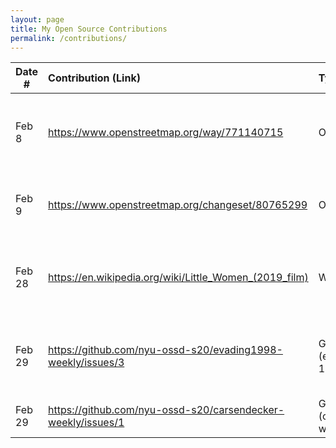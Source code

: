 ```yaml
---
layout: page
title: My Open Source Contributions
permalink: /contributions/
---
```


<!--
Type of the contribution should be "Wikipedia edit", "OpenStreet Map feature", "Documentation", "Course website", "Blog",
"Browse Add-on", etc.

The description should include a brief summary of what you did.

Replace the first row with your own contribution. 

-->



| Date #       | Contribution (Link)  | Type  | Description |
|---|:---|:---|:---|
| Feb 8   | https://www.openstreetmap.org/way/771140715    |     OpenStreetMap| I added a tag of a park in Queens and its address|
| Feb 9| https://www.openstreetmap.org/changeset/80765299 | OpenStreetMap    | I added a tag and location for a school in Queens     |
| Feb 28| https://en.wikipedia.org/wiki/Little_Women_(2019_film)| Wikipidea    | I added details about the movie the page describes |
| Feb 29 | https://github.com/nyu-ossd-s20/evading1998-weekly/issues/3 | GitHub (evading-1989)    |  I opened an issue about wrong dates on his/her blog posts  |
| Feb 29 | https://github.com/nyu-ossd-s20/carsendecker-weekly/issues/1 | GitHub (carsendecker-weekly)    |  I opened an issue for a broken link  |





